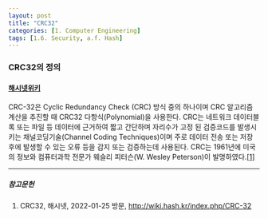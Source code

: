 ```yaml
---
layout: post
title: "CRC32"
categories: [1. Computer Engineering]
tags: [1.6. Security, a.f. Hash]
---
```


### CRC32의 정의

#### [해시넷위키](http://wiki.hash.kr/index.php/CRC-32)

CRC-32은 Cyclic Redundancy Check (CRC) 방식 중의 하나이며 CRC 알고리즘 계산을 추진할 때 CRC32 다항식(Polynomial)을 사용한다. CRC는 네트워크 데이터블록 또는 파일 등 데이터에 근거하여 짧고 간단하며 자리수가 고정 된 검증코드를 발생시키는 채널코딩기술(Channel Coding Techniques)이며 주로 데이터 전송 또는 저장 후에 발생할 수 있는 오류 등을 감지 또는 검증하는데 사용된다. CRC는 1961년에 미국의 정보와 컴퓨터과학 전문가 웨슬리 피터슨(W. Wesley Peterson)이 발명하였다.[[1](http://wiki.hash.kr/index.php/CRC-32)]

---

##### 참고문헌

1) CRC32, 해시넷, 2022-01-25 방문, http://wiki.hash.kr/index.php/CRC-32
